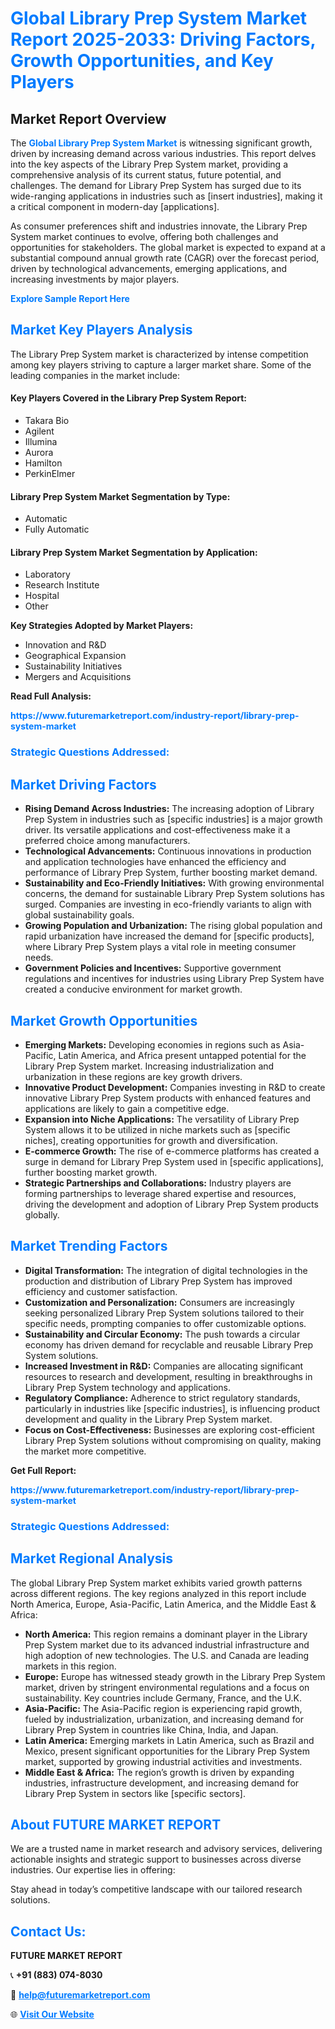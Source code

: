 <h1 style="color: #007BFF;">Global Library Prep System Market Report 2025-2033: Driving Factors, Growth Opportunities, and Key Players</h1>

<section id="overview">
<h2>Market Report Overview</h2>
<p>The <a href="https://www.futuremarketreport.com/industry-report/library-prep-system-market" style="color: #007BFF; text-decoration: none;"><strong>Global Library Prep System Market</strong></a> is witnessing significant growth, driven by increasing demand across various industries. This report delves into the key aspects of the Library Prep System market, providing a comprehensive analysis of its current status, future potential, and challenges. The demand for Library Prep System has surged due to its wide-ranging applications in industries such as [insert industries], making it a critical component in modern-day [applications].</p>
<p>As consumer preferences shift and industries innovate, the Library Prep System market continues to evolve, offering both challenges and opportunities for stakeholders. The global market is expected to expand at a substantial compound annual growth rate (CAGR) over the forecast period, driven by technological advancements, emerging applications, and increasing investments by major players.</p>
</section>

<section id="overview">
<p><a href="https://www.futuremarketreport.com/request-sample/reportId=79447" style="color: #007BFF; text-decoration: none;"><strong>Explore Sample Report Here</strong></a></p>
</section>

<section id="key-players">
<h2 style="color: #007BFF;">Market Key Players Analysis</h2>
<p>The Library Prep System market is characterized by intense competition among key players striving to capture a larger market share. Some of the leading companies in the market include:</p>
<h4>Key Players Covered in the Library Prep System Report:</h4>
<ul><li>Takara Bio</li><li>Agilent</li><li>Illumina</li><li>Aurora</li><li>Hamilton</li><li>PerkinElmer</li></ul>
<h4>Library Prep System Market Segmentation by Type:</h4>
<ul><li>Automatic</li><li>Fully Automatic</li></ul>

<h4>Library Prep System Market Segmentation by Application:</h4>
<ul><li>Laboratory</li><li>Research Institute</li><li>Hospital</li><li>Other</li></ul>
<p><strong>Key Strategies Adopted by Market Players:</strong></p>
<ul>
<li>Innovation and R&D</li>
<li>Geographical Expansion</li>
<li>Sustainability Initiatives</li>
<li>Mergers and Acquisitions</li>
</ul>
</section>

<section>
<p><strong>Read Full Analysis: </strong></p><a href="https://www.futuremarketreport.com/industry-report/library-prep-system-market" style="color: #007BFF; text-decoration: none;"><strong>https://www.futuremarketreport.com/industry-report/library-prep-system-market</strong></a>
<h3 style="color: #007BFF;">Strategic Questions Addressed:</h3>
</section>

<section id="driving-factors">
<h2 style="color: #007BFF;">Market Driving Factors</h2>
<ul>
<li><strong>Rising Demand Across Industries:</strong> The increasing adoption of Library Prep System in industries such as [specific industries] is a major growth driver. Its versatile applications and cost-effectiveness make it a preferred choice among manufacturers.</li>
<li><strong>Technological Advancements:</strong> Continuous innovations in production and application technologies have enhanced the efficiency and performance of Library Prep System, further boosting market demand.</li>
<li><strong>Sustainability and Eco-Friendly Initiatives:</strong> With growing environmental concerns, the demand for sustainable Library Prep System solutions has surged. Companies are investing in eco-friendly variants to align with global sustainability goals.</li>
<li><strong>Growing Population and Urbanization:</strong> The rising global population and rapid urbanization have increased the demand for [specific products], where Library Prep System plays a vital role in meeting consumer needs.</li>
<li><strong>Government Policies and Incentives:</strong> Supportive government regulations and incentives for industries using Library Prep System have created a conducive environment for market growth.</li>
</ul>
</section>

<section id="growth-opportunities">
<h2 style="color: #007BFF;">Market Growth Opportunities</h2>
<ul>
<li><strong>Emerging Markets:</strong> Developing economies in regions such as Asia-Pacific, Latin America, and Africa present untapped potential for the Library Prep System market. Increasing industrialization and urbanization in these regions are key growth drivers.</li>
<li><strong>Innovative Product Development:</strong> Companies investing in R&D to create innovative Library Prep System products with enhanced features and applications are likely to gain a competitive edge.</li>
<li><strong>Expansion into Niche Applications:</strong> The versatility of Library Prep System allows it to be utilized in niche markets such as [specific niches], creating opportunities for growth and diversification.</li>
<li><strong>E-commerce Growth:</strong> The rise of e-commerce platforms has created a surge in demand for Library Prep System used in [specific applications], further boosting market growth.</li>
<li><strong>Strategic Partnerships and Collaborations:</strong> Industry players are forming partnerships to leverage shared expertise and resources, driving the development and adoption of Library Prep System products globally.</li>
</ul>
</section>

<section id="trending-factors">
<h2 style="color: #007BFF;">Market Trending Factors</h2>
<ul>
<li><strong>Digital Transformation:</strong> The integration of digital technologies in the production and distribution of Library Prep System has improved efficiency and customer satisfaction.</li>
<li><strong>Customization and Personalization:</strong> Consumers are increasingly seeking personalized Library Prep System solutions tailored to their specific needs, prompting companies to offer customizable options.</li>
<li><strong>Sustainability and Circular Economy:</strong> The push towards a circular economy has driven demand for recyclable and reusable Library Prep System solutions.</li>
<li><strong>Increased Investment in R&D:</strong> Companies are allocating significant resources to research and development, resulting in breakthroughs in Library Prep System technology and applications.</li>
<li><strong>Regulatory Compliance:</strong> Adherence to strict regulatory standards, particularly in industries like [specific industries], is influencing product development and quality in the Library Prep System market.</li>
<li><strong>Focus on Cost-Effectiveness:</strong> Businesses are exploring cost-efficient Library Prep System solutions without compromising on quality, making the market more competitive.</li>
</ul>
</section>

<section>
<p><strong>Get Full Report: </strong></p><a href="https://www.futuremarketreport.com/industry-report/library-prep-system-market" style="color: #007BFF; text-decoration: none;"><strong>https://www.futuremarketreport.com/industry-report/library-prep-system-market</strong></a>
<h3 style="color: #007BFF;">Strategic Questions Addressed:</h3>
</section>


<section id="regional-analysis">
<h2 style="color: #007BFF;">Market Regional Analysis</h2>
<p>The global Library Prep System market exhibits varied growth patterns across different regions. The key regions analyzed in this report include North America, Europe, Asia-Pacific, Latin America, and the Middle East & Africa:</p>
<ul>
<li><strong>North America:</strong> This region remains a dominant player in the Library Prep System market due to its advanced industrial infrastructure and high adoption of new technologies. The U.S. and Canada are leading markets in this region.</li>
<li><strong>Europe:</strong> Europe has witnessed steady growth in the Library Prep System market, driven by stringent environmental regulations and a focus on sustainability. Key countries include Germany, France, and the U.K.</li>
<li><strong>Asia-Pacific:</strong> The Asia-Pacific region is experiencing rapid growth, fueled by industrialization, urbanization, and increasing demand for Library Prep System in countries like China, India, and Japan.</li>
<li><strong>Latin America:</strong> Emerging markets in Latin America, such as Brazil and Mexico, present significant opportunities for the Library Prep System market, supported by growing industrial activities and investments.</li>
<li><strong>Middle East & Africa:</strong> The region’s growth is driven by expanding industries, infrastructure development, and increasing demand for Library Prep System in sectors like [specific sectors].</li>
</ul>
</section>

<footer>
<h2 style="color: #007BFF;">About FUTURE MARKET REPORT</h2>
<p>We are a trusted name in market research and advisory services, delivering actionable insights and strategic support to businesses across diverse industries. Our expertise lies in offering:</p>

<p>Stay ahead in today’s competitive landscape with our tailored research solutions.</p>

<h2 style="color: #007BFF;">Contact Us:</h2>
<p><strong>FUTURE MARKET REPORT</strong></p>
<p>📞 <strong>+91 (883) 074-8030</strong></p>
<p>📧 <strong><a href="mailto:help@futuremarketreport.com" style="color: #007BFF;">help@futuremarketreport.com</a></strong></p>
<p>🌐 <strong><a href="https://www.futuremarketreport.com/" style="color: #007BFF;">Visit Our Website</a></strong></p>
</footer>